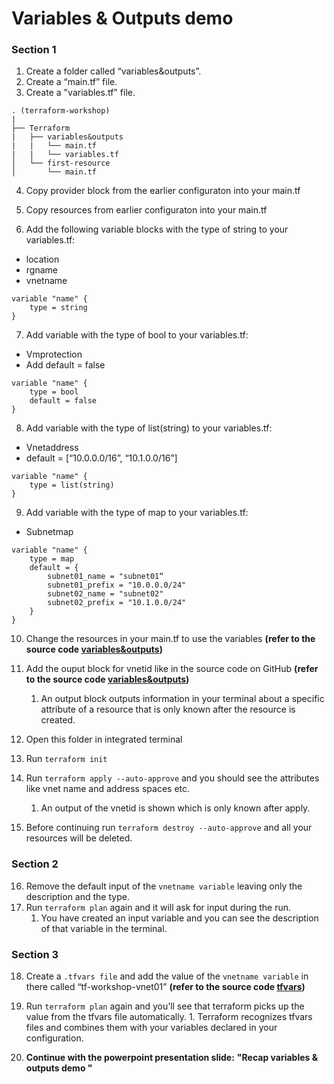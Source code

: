 # Variables & Outputs demo

### Section 1
1. Create a folder called “variables&outputs”.
2. Create a “main.tf” file.
3. Create a "variables.tf" file.

```
. (terraform-workshop)
|
├── Terraform
|   ├── variables&outputs
|   |   └── main.tf
|   |   └── variables.tf
│   └── first-resource
│       └── main.tf

```

4. Copy provider block from the earlier configuraton into your main.tf
5. Copy resources from earlier configuraton into your main.tf
   
6. Add the following variable blocks with the type of string to your variables.tf:
- location 
- rgname
- vnetname

```
variable "name" {
    type = string
}
```

7. Add variable with the type of bool to your variables.tf:
- Vmprotection
- Add default = false

```
variable "name" {
    type = bool
    default = false
}
```

8. Add variable with the type of list(string) to your variables.tf:
- Vnetaddress 
- default = [“10.0.0.0/16”, “10.1.0.0/16”]

```
variable "name" {
    type = list(string)
}
```

9. Add variable with the type of map to your variables.tf:
- Subnetmap

```
variable "name" {
    type = map
    default = { 
        subnet01_name = "subnet01“
        subnet01_prefix = "10.0.0.0/24"
        subnet02_name = "subnet02"
        subnet02_prefix = "10.1.0.0/24"
    }
}
```

10.   Change the resources in your main.tf to use the variables **(refer to the source code [variables&outputs](./main.tf))**
11.   Add the ouput block for vnetid like in the source code on GitHub **(refer to the source code [variables&outputs](./main.tf))** </br>
      1.    An output block outputs information in your terminal about a specific attribute of a resource that is only known after the resource is created.

12.   Open this folder in integrated terminal
13.   Run ``terraform init``
14.   Run ``terraform apply --auto-approve`` and you should see the attributes like vnet name and address spaces etc. </br>
      1.    An output of the vnetid is shown which is only known after apply.

15.  Before continuing run ``terraform destroy --auto-approve`` and all your resources will be deleted.

### Section 2
16.    Remove the default input of the ``vnetname variable`` leaving only the description and the type. 
17.    Run ``terraform plan`` again and it will ask for input during the run. 
       1.   You have created an input variable and you can see the description of that variable in the terminal.

### Section 3
18.    Create a ``.tfvars file`` and add the value of the ``vnetname variable`` in there called “tf-workshop-vnet01” **(refer to the source code [tfvars](./terraform.tfvars))**
19.    Run ``terraform plan`` again and you’ll see that terraform picks up the value from the tfvars file automatically. 
      1.    Terraform recognizes tfvars files and combines them with your variables declared in your configuration.

20.  **Continue with the powerpoint presentation slide:** **"Recap variables & outputs demo "**

